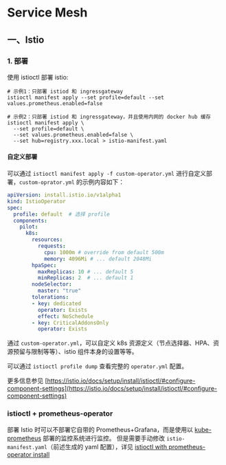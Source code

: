 # Service Mesh

## 一、Istio

### 1. 部署

使用 istioctl 部署 istio:
```shell
# 示例1：只部署 istiod 和 ingressgateway
istioctl manifest apply --set profile=default --set values.prometheus.enabled=false 

# 示例2：只部署 istiod 和 ingressgateway，并且使用内网的 docker hub 缓存
istioctl manifest apply \
  --set profile=default \
  --set values.prometheus.enabled=false \
  --set hub=registry.xxx.local > istio-manifest.yaml
```

#### 自定义部署

可以通过 `istioctl manifest apply -f custom-operator.yml` 进行自定义部署，`custom-oprator.yml` 的示例内容如下：

```yaml
apiVersion: install.istio.io/v1alpha1
kind: IstioOperator
spec:
  profile: default  # 选择 profile
  components:
    pilot:
      k8s:
        resources:
          requests:
            cpu: 1000m # override from default 500m
            memory: 4096Mi # ... default 2048Mi
        hpaSpec:
          maxReplicas: 10 # ... default 5
          minReplicas: 2  # ... default 1
        nodeSelector:
          master: "true"
        tolerations:
        - key: dedicated
          operator: Exists
          effect: NoSchedule
        - key: CriticalAddonsOnly
          operator: Exists
```

通过 `custom-operator.yml`，可以自定义 k8s 资源定义（节点选择器、HPA、资源预留与限制等等）、istio 组件本身的设置等等。

可以通过 `istioctl profile dump` 查看完整的 `operator.yml` 配置。

更多信息参见 [https://istio.io/docs/setup/install/istioctl/#configure-component-settings](https://istio.io/docs/setup/install/istioctl/#configure-component-settings)


### istioctl + prometheus-operator

部署 Istio 时可以不部署它自带的 Prometheus+Grafana，而是使用以 [kube-prometheus](https://github.com/coreos/kube-prometheus) 部署的监控系统进行监控。
但是需要手动修改 `istio-manifest.yaml`（前述生成的 yaml 配置），详见 [istioctl with prometheus-operator install](https://github.com/istio/istio/issues/21187#issuecomment-610744178)
